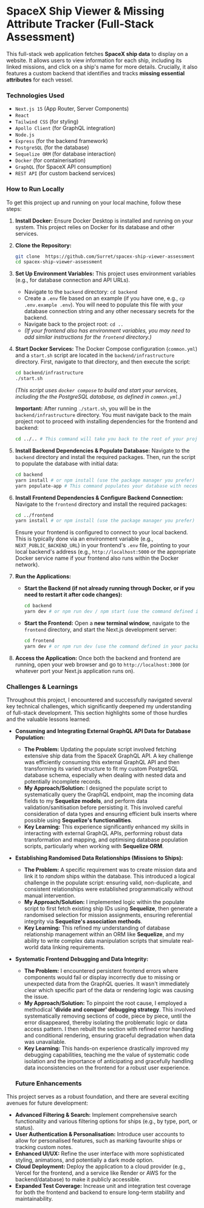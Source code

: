# SpaceX Ship Viewer & Missing Attribute Tracker (Full-Stack Assessment)

This full-stack web application fetches **SpaceX ship data** to display on a website. It allows users to view information for each ship, including its linked missions, and click on a ship's name for more details. Crucially, it also features a custom backend that identifies and tracks **missing essential attributes** for each vessel.

### Technologies Used

* `Next.js 15` (App Router, Server Components)
* `React`
* `Tailwind CSS` (for styling)
* `Apollo Client` (for GraphQL integration)
* `Node.js`
* `Express` (for the backend framework)
* `PostgreSQL` (for the database)
* `Sequelize ORM` (for database interaction)
* `Docker` (for containerisation)
* `GraphQL` (for SpaceX API consumption)
* `REST API` (for custom backend services)

### How to Run Locally

To get this project up and running on your local machine, follow these steps:

1.  **Install Docker:**
    Ensure Docker Desktop is installed and running on your system. This project relies on Docker for its database and other services.

2.  **Clone the Repository:**
    ```bash
    git clone  https://github.com/Surret/spacex-ship-viewer-assessment
    cd spacex-ship-viewer-assessment
    ```

3.  **Set Up Environment Variables:**
    This project uses environment variables (e.g., for database connection and API URLs).
    * Navigate to the `backend` directory: `cd backend`
    * Create a `.env` file based on an example (if you have one, e.g., `cp .env.example .env`). You will need to populate this file with your database connection string and any other necessary secrets for the backend.
    * Navigate back to the project root: `cd ..`
    * *(If your frontend also has environment variables, you may need to add similar instructions for the `frontend` directory.)*

4.  **Start Docker Services:**
    The Docker Compose configuration (`common.yml`) and a `start.sh` script are located in the `backend/infrastructure` directory.
    First, navigate to that directory, and then execute the script:
    ```bash
    cd backend/infrastructure
    ./start.sh
    ```
    *(This script uses `docker compose` to build and start your services, including the the PostgreSQL database, as defined in `common.yml`.)*

    **Important:** After running `./start.sh`, you will be in the `backend/infrastructure` directory. You must navigate back to the main project root to proceed with installing dependencies for the frontend and backend:
    ```bash
    cd ../.. # This command will take you back to the root of your project
    ```

5.  **Install Backend Dependencies & Populate Database:**
    Navigate to the `backend` directory and install the required packages. Then, run the script to populate the database with initial data:
    ```bash
    cd backend
    yarn install # or npm install (use the package manager you prefer)
    yarn populate-app # This command populates your database with necessary initial data
    ```

6.  **Install Frontend Dependencies & Configure Backend Connection:**
    Navigate to the `frontend` directory and install the required packages:
    ```bash
    cd ../frontend
    yarn install # or npm install (use the package manager you prefer)
    ```
    Ensure your frontend is configured to connect to your local backend. This is typically done via an environment variable (e.g., `NEXT_PUBLIC_BACKEND_URL`) in your frontend's `.env` file, pointing to your local backend's address (e.g., `http://localhost:5000` or the appropriate Docker service name if your frontend also runs within the Docker network).

7.  **Run the Applications:**
    * **Start the Backend (if not already running through Docker, or if you need to restart it after code changes):**
        ```bash
        cd backend
        yarn dev # or npm run dev / npm start (use the command defined in your package.json)
        ```
    * **Start the Frontend:**
        Open a **new terminal window**, navigate to the `frontend` directory, and start the Next.js development server:
        ```bash
        cd frontend
        yarn dev # or npm run dev (use the command defined in your package.json)
        ```

8.  **Access the Application:**
    Once both the backend and frontend are running, open your web browser and go to `http://localhost:3000` (or whatever port your Next.js application runs on).

### Challenges & Learnings

Throughout this project, I encountered and successfully navigated several key technical challenges, which significantly deepened my understanding of full-stack development. This section highlights some of those hurdles and the valuable lessons learned:

* **Consuming and Integrating External GraphQL API Data for Database Population:**
    * **The Problem:** Updating the populate script involved fetching extensive ship data from the SpaceX GraphQL API. A key challenge was efficiently consuming this external GraphQL API and then transforming its varied structure to fit my custom PostgreSQL database schema, especially when dealing with nested data and potentially incomplete records.
    * **My Approach/Solution:** I designed the populate script to systematically query the GraphQL endpoint, map the incoming data fields to my **Sequelize models**, and perform data validation/sanitisation before persisting it. This involved careful consideration of data types and ensuring efficient bulk inserts where possible using **Sequelize's functionalities**.
    * **Key Learning:** This experience significantly enhanced my skills in interacting with external GraphQL APIs, performing robust data transformation and mapping, and optimising database population scripts, particularly when working with **Sequelize ORM**.

* **Establishing Randomised Data Relationships (Missions to Ships):**
    * **The Problem:** A specific requirement was to create mission data and link it to *random* ships within the database. This introduced a logical challenge in the populate script: ensuring valid, non-duplicate, and consistent relationships were established programmatically without manual intervention.
    * **My Approach/Solution:** I implemented logic within the populate script to first fetch existing ship IDs using **Sequelize**, then generate a randomised selection for mission assignments, ensuring referential integrity via **Sequelize's association methods**.
    * **Key Learning:** This refined my understanding of database relationship management within an ORM like **Sequelize**, and my ability to write complex data manipulation scripts that simulate real-world data linking requirements.

* **Systematic Frontend Debugging and Data Integrity:**
    * **The Problem:** I encountered persistent frontend errors where components would fail or display incorrectly due to missing or unexpected data from the GraphQL queries. It wasn't immediately clear which specific part of the data or rendering logic was causing the issue.
    * **My Approach/Solution:** To pinpoint the root cause, I employed a methodical **'divide and conquer' debugging strategy**. This involved systematically removing sections of code, piece by piece, until the error disappeared, thereby isolating the problematic logic or data access pattern. I then rebuilt the section with refined error handling and conditional rendering, ensuring graceful degradation when data was unavailable.
    * **Key Learning:** This hands-on experience drastically improved my debugging capabilities, teaching me the value of systematic code isolation and the importance of anticipating and gracefully handling data inconsistencies on the frontend for a robust user experience.

    ### Future Enhancements

This project serves as a robust foundation, and there are several exciting avenues for future development:

* **Advanced Filtering & Search:** Implement comprehensive search functionality and various filtering options for ships (e.g., by type, port, or status).
* **User Authentication & Personalisation:** Introduce user accounts to allow for personalised features, such as marking favourite ships or tracking custom notes.
* **Enhanced UI/UX:** Refine the user interface with more sophisticated styling, animations, and potentially a dark mode option.
* **Cloud Deployment:** Deploy the application to a cloud provider (e.g., Vercel for the frontend, and a service like Render or AWS for the backend/database) to make it publicly accessible.
* **Expanded Test Coverage:** Increase unit and integration test coverage for both the frontend and backend to ensure long-term stability and maintainability.
